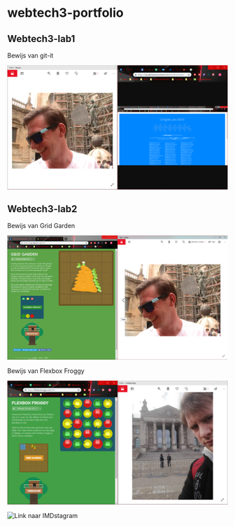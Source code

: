 # webtech3-portfolio


## Webtech3-lab1

Bewijs van git-it

![Bewijs van git-it](/webtech3-lab1/proveGitIt.png)


## Webtech3-lab2

Bewijs van Grid Garden

![Bewijs van git-it](/webtech3-lab2/gridProve.png)

Bewijs van Flexbox Froggy

![Bewijs van git-it](/webtech3-lab2/proveFroggy.png)

![Link naar IMDstagram](https://codepen.io/Mahigan/pen/bZgwPX)
